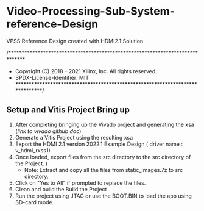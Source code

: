 # Video-Processing-Sub-System-reference-Design
VPSS Reference Design created with HDMI2.1 Solution

/******************************************************************************
* Copyright (C) 2018 – 2021 Xilinx, Inc.  All rights reserved.
* SPDX-License-Identifier: MIT
******************************************************************************/
## Setup and Vitis Project Bring up
1.   After completing bringing up the Vivado project and generating the xsa (*link to vivado github doc*)
2.   Generate a Vitis Project using the resulting xsa
3.   Export the HDMI 2.1 version 2022.1 Example Design ( driver name : v_hdmi_rxss1) 
4.   Once loaded, export files from the src directory to the src directory of the Project. (
     * Note: Extract and copy all the files from static_images.7z to src directory. 
5.   Click on "Yes to All" if prompted to replace the files. 
6.   Clean and build the Build the Project
7.   Run the project using JTAG or use the BOOT.BIN to load the app using SD-card mode.


